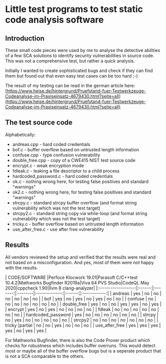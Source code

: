 # Little test programs to test static code analysis software

## Introduction

These small code pieces were used by me to analyse the detective abilities
of a few SCA solutions to identify security vulnerabilities in source code.
This was not a comprehensive test, but rather a quick analysis.

Initially I wanted to create sophisticated bugs and check if they can find
them but found out that even easy test cases can be too hard ;-)

The result of my testing can be read in the german article here:
[https://www.heise.de/hintergrund/Pruefstand-fuer-Testwerkzeuge-Codeanalyse-im-Praxiseinsatz-4679430.html?seite=all](https://www.heise.de/hintergrund/Pruefstand-fuer-Testwerkzeuge-Codeanalyse-im-Praxiseinsatz-4679430.html?seite=all)

## The test source code

Alphabetically:

 - andreas.cpp - hard coded credentials
 - bof.c - buffer overflow based on untrusted length information
 - confuse.cpp - type confusion vulnerability
 - double_free.cpp - copy of a CWE415 NIST test source code
 - encrypt.c - weak encryption mode
 - fdleak.c - leaking a file descriptor to a child process
 - hardcoded_password.c - hard coded credentials
 - ok.c - nothing wrong here, for testing false positives and standard "warnings"
 - ok2.c - nothing wrong here, for testing false positives and standard "warnings"
 - strcpy.c - standard strcpy buffer overflow (and format string vulnerability which was not the test target)
 - strcpy2.c - standard string copy via while-loop (and format string vulnerability which was not the test target)
 - tricky.c - buffer overflow based on untrusted length information
 - use_after_free.c - use after free vulnerability

## Results

All vendors reviewed the setup and verified that the results were real and not
based on a misconfiguration.
And yes, most of them were not happy with the results.

|   CODE/SOFTWARE    |Perfoce Klocwork 19.01|Parasoft C/C++test 10.4.2|Mathworks Bugfinder R2019a|Viva 64 PVS Studio|CodeQL May 2020|cppcheck 1.90|llvm 8 clang-analyzer|
|:------------------:|:------:|:-------:|:--------|:-------------:|:------:|:------------:|
| andreas            | yes    | no      | no      | no            | no     | no     | no           |
| bof                | yes    | no      | yes     | no            | yes    | no     | no           |
| confuse            | no     | no      | no      | no            | no     | no     | no           |
| double_free        | yes    | no      | no      | yes           | yes    | no     | yes          |
| encrypt            | yes    | no      | yes     | no            | no     | no     | no           |
| fdleak             | no     | no      | no      | no            | no     | no     | no           |
| hardcoded_password | yes    | no      | no      | no            | no     | no     | no           |
| strcpy             | no     | yes     | no      | no            | no     | no     | no           |
| strcpy2            | no     | no      | no      | no            | no     | no     | no           |
| tricky             |partial | no      | no      | yes           | no     | no     | no           |
| use_after_free     | yes    | yes     | yes     | yes           | no     | yes    | yes          |

For Mathworks Bugfinder, there is also the Code Prover product which checks for
robustness which includes buffer overruns. This would detect most or maybe all
of the buffer overflow bugs but is a seperate product that is not a SCA
comparable to the others.
